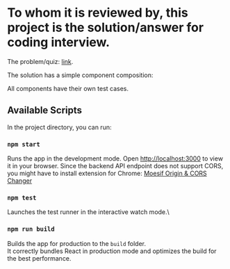 # To whom it is reviewed by, this project is the solution/answer for coding interview.

The problem/quiz:
[link](https://eacp.energyaustralia.com.au/codingtest).

The solution has a simple component composition:
<App>
  <RecordLabel>
    <Band>

All components have their own test cases.

## Available Scripts

In the project directory, you can run:

### `npm start`

Runs the app in the development mode.
Open [http://localhost:3000](http://localhost:3000) to view it in your browser.
Since the backend API endpoint does not support CORS, you might have to install extension for Chrome:
[Moesif Origin & CORS Changer](https://chrome.google.com/webstore/detail/moesif-origin-cors-change/digfbfaphojjndkpccljibejjbppifbc) 

### `npm test`

Launches the test runner in the interactive watch mode.\

### `npm run build`

Builds the app for production to the `build` folder.\
It correctly bundles React in production mode and optimizes the build for the best performance.